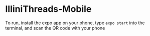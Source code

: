 # IlliniThreads-Mobile
To run, install the expo app on your phone, type `expo start` into the terminal, and scan the QR code with your phone
